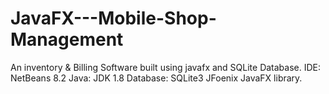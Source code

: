 # JavaFX---Mobile-Shop-Management
An inventory &amp; Billing Software built using javafx and SQLite Database.
IDE: NetBeans 8.2
Java: JDK 1.8
Database: SQLite3
JFoenix JavaFX library.

